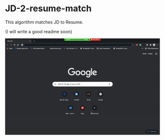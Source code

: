 # JD-2-resume-match
This algorithm matches JD to Resume.

{I will write a good readme soon}  


![](https://github.com/amshar05/JD-2-resume-match/blob/main/walkthrough.gif)
